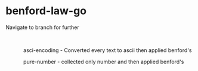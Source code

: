 # benford-law-go

<p>Navigate to branch for further<p>
</br>
<ul>
<ol>asci-encoding - Converted every text to ascii then applied benford's</ol>
<ol>pure-number - collected only number and then applied benford's</ol>
</ul>
